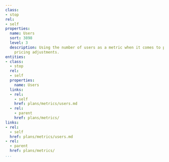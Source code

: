 ```yaml
---
class:
- stop
rel:
- self
properties:
  name: Users
  sort: 3898
  level: 3
  description: Using the number of users as a metric when it comes to planning, and
    pricing adjustments.
entities:
- class:
  - stop
  rel:
  - self
  properties:
    name: Users
  links:
  - rel:
    - self
    href: plans/metrics/users.md
  - rel:
    - parent
    href: plans/metrics/
links:
- rel:
  - self
  href: plans/metrics/users.md
- rel:
  - parent
  href: plans/metrics/
...
```

